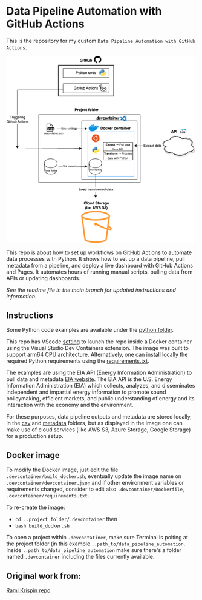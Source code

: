 # Data Pipeline Automation with GitHub Actions

This is the repository for my custom `Data Pipeline Automation with GitHub Actions`.

![](/readme_images/pipeline_automation.drawio.png)

This repo is about how to set up workflows on GitHub Actions to automate data processes with Python. 
It shows how to set up a data pipeline, pull metadata from a pipeline, and deploy a live dashboard with GitHub Actions and Pages. 
It automates hours of running manual scripts, pulling data from APIs or updating dashboards.

_See the readme file in the main branch for updated instructions and information._

## Instructions

Some Python code examples are available under the [python folder](https://github.com/portolan75/data_pipeline_automation/tree/main/python).

This repo has VScode [setting](https://github.com/portolan75/data_pipeline_automation/tree/main/.devcontainer/devcontainer.json) to launch the repo inside a Docker container using the Visual Studio Dev Containers extension. The image was built to support arm64 CPU architecture. 
Alternatively, one can install locally the required Python requirements using the [requirements.txt](https://github.com/portolan75/data_pipeline_automation/blob/main/.devcontainer/requirements.txt).


The examples are using the EIA API (Energy Information Administration) to pull data and metadata [EIA website](https://www.eia.gov/opendata/index.php). 
The EIA API is the U.S. Energy Information Administration (EIA) which collects, analyzes, and disseminates independent and impartial energy information to promote sound policymaking, efficient markets, and public understanding of energy and its interaction with the economy and the environment.


For these purposes, data pipeline outputs and metadata are stored locally, in the [csv](https://github.com/portolan75/data_pipeline_automation/blob/main/csv) and [metadata](https://github.com/portolan75/data_pipeline_automation/blob/main/metadata) folders, but as displayed in the image one can make use of cloud services (like AWS S3, Azure Storage, Google Storage) for a production setup.

## Docker image
To modify the Docker image, just edit the file `.devcontainer/build_docker.sh`, eventually update the image name on `.devcontainer/devcontainer.json` and if other environment variables or requirements changed, consider to edit also `.devcontainer/Dockerfile`, `.devcontainer/requirements.txt`.

To re-create the image:

- `cd ..project_folder/.devcontainer` then
- `bash build_docker.sh`

To open a project within `.devcontatiner`, make sure Terminal is poiting at the project folder (in this example `..path_to/data_pipeline_automation`.
Inside `..path_to/data_pipeline_automation` make sure there's a folder named `.devcontainer` including the files currently available.

## Original work from:
[Rami Krispin repo](https://github.com/LinkedInLearning/data-pipeline-automation-with-github-actions-4503382) 